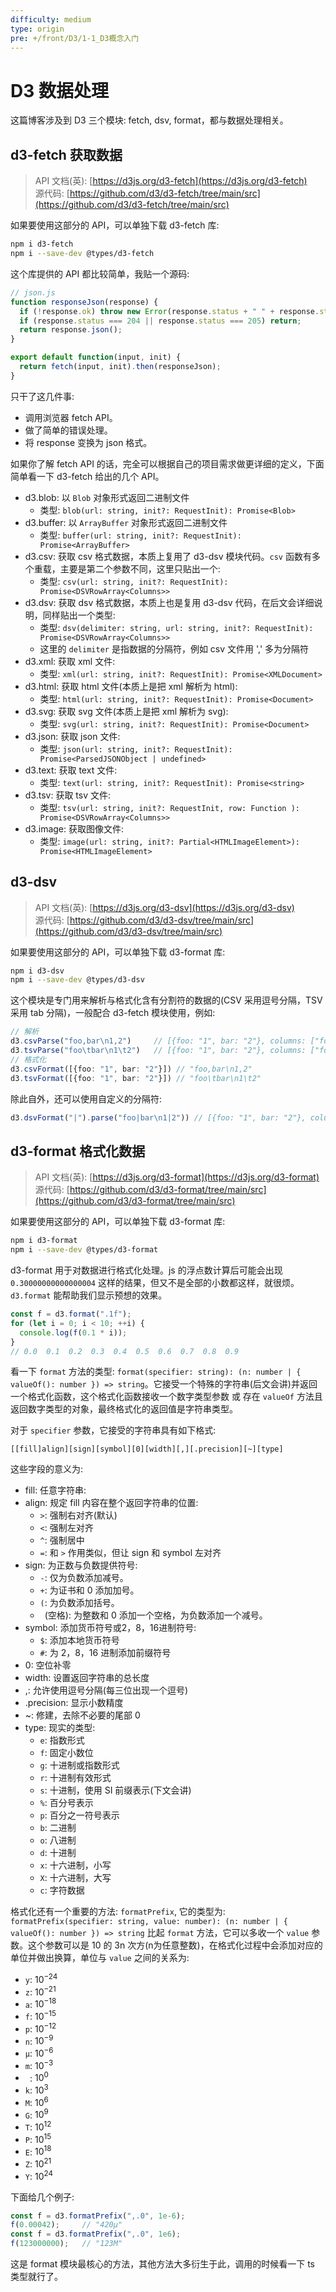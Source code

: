```yaml
---
difficulty: medium
type: origin
pre: +/front/D3/1-1_D3概念入门
---
```

# D3 数据处理

<p class="hint">这篇博客涉及到 D3 三个模块: fetch, dsv, format，都与数据处理相关。</p>

## d3-fetch 获取数据

> API 文档(英): [https://d3js.org/d3-fetch](https://d3js.org/d3-fetch) \
> 源代码: [https://github.com/d3/d3-fetch/tree/main/src](https://github.com/d3/d3-fetch/tree/main/src)

如果要使用这部分的 API，可以单独下载 d3-fetch 库:

```bash
npm i d3-fetch
npm i --save-dev @types/d3-fetch
```

这个库提供的 API 都比较简单，我贴一个源码:

```js
// json.js
function responseJson(response) {
  if (!response.ok) throw new Error(response.status + " " + response.statusText);
  if (response.status === 204 || response.status === 205) return;
  return response.json();
}

export default function(input, init) {
  return fetch(input, init).then(responseJson);
}
```

只干了这几件事:
- 调用浏览器 fetch API。
- 做了简单的错误处理。
- 将 response 变换为 json 格式。

如果你了解 fetch API 的话，完全可以根据自己的项目需求做更详细的定义，下面简单看一下 d3-fetch 给出的几个 API。
- d3.blob: 以 `Blob` 对象形式返回二进制文件
  - 类型: `blob(url: string, init?: RequestInit): Promise<Blob>`
- d3.buffer: 以 `ArrayBuffer` 对象形式返回二进制文件
  - 类型: `buffer(url: string, init?: RequestInit): Promise<ArrayBuffer>`
- d3.csv: 获取 csv 格式数据，本质上复用了 d3-dsv 模块代码。`csv` 函数有多个重载，主要是第二个参数不同，这里只贴出一个:
  - 类型: `csv(url: string, init?: RequestInit): Promise<DSVRowArray<Columns>>`
- d3.dsv: 获取 dsv 格式数据，本质上也是复用 d3-dsv 代码，在后文会详细说明，同样贴出一个类型:
  - 类型: `dsv(delimiter: string, url: string, init?: RequestInit): Promise<DSVRowArray<Columns>>`
  - 这里的 `delimiter` 是指数据的分隔符，例如 csv 文件用 ',' 多为分隔符
- d3.xml: 获取 xml 文件:
  - 类型: `xml(url: string, init?: RequestInit): Promise<XMLDocument>`
- d3.html: 获取 html 文件(本质上是把 xml 解析为 html):
  - 类型: `html(url: string, init?: RequestInit): Promise<Document>`
- d3.svg: 获取 svg 文件(本质上是把 xml 解析为 svg):
  - 类型: `svg(url: string, init?: RequestInit): Promise<Document>`
- d3.json: 获取 json 文件:
  - 类型: `json(url: string, init?: RequestInit): Promise<ParsedJSONObject | undefined>`
- d3.text: 获取 text 文件:
  - 类型: `text(url: string, init?: RequestInit): Promise<string>`
- d3.tsv: 获取 tsv 文件:
  - 类型: `tsv(url: string, init?: RequestInit, row: Function ): Promise<DSVRowArray<Columns>>`
- d3.image: 获取图像文件:
  - 类型: `image(url: string, init?: Partial<HTMLImageElement>): Promise<HTMLImageElement>`


## d3-dsv

> API 文档(英): [https://d3js.org/d3-dsv](https://d3js.org/d3-dsv) \
> 源代码: [https://github.com/d3/d3-dsv/tree/main/src](https://github.com/d3/d3-dsv/tree/main/src)

如果要使用这部分的 API，可以单独下载 d3-format 库:

```bash
npm i d3-dsv
npm i --save-dev @types/d3-dsv
```

这个模块是专门用来解析与格式化含有分割符的数据的(CSV 采用逗号分隔，TSV 采用 tab 分隔)，一般配合 d3-fetch 模块使用，例如:

```ts
// 解析
d3.csvParse("foo,bar\n1,2")     // [{foo: "1", bar: "2"}, columns: ["foo", "bar"]]
d3.tsvParse("foo\tbar\n1\t2")   // [{foo: "1", bar: "2"}, columns: ["foo", "bar"]]
// 格式化
d3.csvFormat([{foo: "1", bar: "2"}]) // "foo,bar\n1,2"
d3.tsvFormat([{foo: "1", bar: "2"}]) // "foo\tbar\n1\t2"
```

除此自外，还可以使用自定义的分隔符:

```ts
d3.dsvFormat("|").parse("foo|bar\n1|2")) // [{foo: "1", bar: "2"}, columns: ["foo", "bar"]]
```

## d3-format 格式化数据

> API 文档(英): [https://d3js.org/d3-format](https://d3js.org/d3-format) \
> 源代码: [https://github.com/d3/d3-format/tree/main/src](https://github.com/d3/d3-format/tree/main/src)

如果要使用这部分的 API，可以单独下载 d3-format 库:

```bash
npm i d3-format
npm i --save-dev @types/d3-format
```

d3-format 用于对数据进行格式化处理。js 的浮点数计算后可能会出现 `0.30000000000000004` 这样的结果，但又不是全部的小数都这样，就很烦。`d3.format` 能帮助我们显示预想的效果。

```ts
const f = d3.format(".1f");
for (let i = 0; i < 10; ++i) {
  console.log(f(0.1 * i));
}
// 0.0  0.1  0.2  0.3  0.4  0.5  0.6  0.7  0.8  0.9
```

看一下 `format` 方法的类型: `format(specifier: string): (n: number | { valueOf(): number }) => string`。它接受一个特殊的字符串(后文会讲)并返回一个格式化函数，这个格式化函数接收一个数字类型参数 或 存在 `valueOf` 方法且返回数字类型的对象，最终格式化的返回值是字符串类型。

对于 `specifier` 参数，它接受的字符串具有如下格式:
```
[​[fill]align][sign][symbol][0][width][,][.precision][~][type]
```

这些字段的意义为:
- fill: 任意字符串:
- align: 规定 fill 内容在整个返回字符串的位置:
  - `>`: 强制右对齐(默认)
  - `<`: 强制左对齐
  - `^`: 强制居中
  - `=`: 和 `>` 作用类似，但让 sign 和 symbol 左对齐
- sign: 为正数与负数提供符号:
  - `-`: 仅为负数添加减号。
  - `+`: 为证书和 0 添加加号。
  - `(`: 为负数添加括号。
  - ` `(空格): 为整数和 0 添加一个空格，为负数添加一个减号。
- symbol: 添加货币符号或2，8，16进制符号:
  - `$`: 添加本地货币符号
  - `#`: 为 2，8，16 进制添加前缀符号
- 0: 空位补零
- width: 设置返回字符串的总长度
- ,: 允许使用逗号分隔(每三位出现一个逗号)
- .precision: 显示小数精度
- ~: 修建，去除不必要的尾部 0
- type: 现实的类型:
  - `e`: 指数形式
  - `f`: 固定小数位
  - `g`: 十进制或指数形式
  - `r`: 十进制有效形式
  - `s`: 十进制，使用 SI 前缀表示(下文会讲)
  - `%`: 百分号表示
  - `p`: 百分之一符号表示
  - `b`: 二进制
  - `o`: 八进制
  - `d`: 十进制
  - `x`: 十六进制，小写
  - `X`: 十六进制，大写
  - `c`: 字符数据

格式化还有一个重要的方法: `formatPrefix`, 它的类型为: `formatPrefix(specifier: string, value: number): (n: number | { valueOf(): number }) => string` 比起 `format` 方法，它可以多收一个 `value` 参数。这个参数可以是 10 的 3n 次方(n为任意整数)，在格式化过程中会添加对应的单位并做出换算，单位与 `value` 之间的关系为:
- `y`: $10^{-24}$ 
- `z`: $10^{-21}$ 
- `a`: $10^{-18}$ 
- `f`: $10^{-15}$ 
- `p`: $10^{-12}$ 
- `n`: $10^{-9}$  
- `µ`: $10^{-6}$  
- `m`: $10^{-3}$  
- ` `: $10^{0}$
- `k`: $10^{3}$
- `M`: $10^{6}$
- `G`: $10^{9}$
- `T`: $10^{12}$
- `P`: $10^{15}$
- `E`: $10^{18}$
- `Z`: $10^{21}$
- `Y`: $10^{24}$

下面给几个例子:

```ts
const f = d3.formatPrefix(",.0", 1e-6);
f(0.00042);     // "420µ"
const f = d3.formatPrefix(",.0", 1e6);
f(123000000);   // "123M"
```

这是 format 模块最核心的方法，其他方法大多衍生于此，调用的时候看一下 ts 类型就行了。
